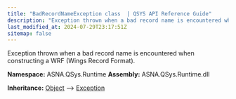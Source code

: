 ```yaml
---
title: "BadRecordNameException class  | QSYS API Reference Guide"
description: "Exception thrown when a bad record name is encountered when constructing a WRF (Wings Record Format). "
last_modified_at: 2024-07-29T23:17:51Z
sitemap: false
---
```


Exception thrown when a bad record name is encountered when constructing a WRF (Wings Record Format).

**Namespace:** ASNA.QSys.Runtime
**Assembly:** ASNA.QSys.Runtime.dll

**Inheritance:** [Object](https://docs.microsoft.com/en-us/dotnet/api/system.object) --> [Exception](https://docs.microsoft.com/en-us/dotnet/api/system.exception)
<br>
<br>
